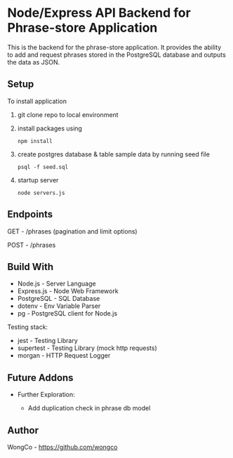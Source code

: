 # Node/Express API Backend for Phrase-store Application

This is the backend for the phrase-store application. It provides the ability to add and request phrases stored in the PostgreSQL database and outputs the data as JSON.

## Setup

To install application

1. git clone repo to local environment
2. install packages using

   `npm install`

3. create postgres database & table sample data by running seed file

   `psql -f seed.sql`

4. startup server

   `node servers.js`

## Endpoints

GET - /phrases (pagination and limit options)

POST - /phrases

## Build With

- Node.js - Server Language
- Express.js - Node Web Framework
- PostgreSQL - SQL Database
- dotenv - Env Variable Parser
- pg - PostgreSQL client for Node.js

Testing stack:

- jest - Testing Library
- supertest - Testing Library (mock http requests)
- morgan - HTTP Request Logger

## Future Addons

- Further Exploration:

  - Add duplication check in phrase db model

## Author

WongCo - https://github.com/wongco
